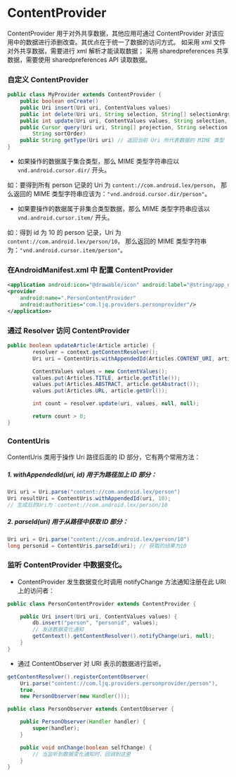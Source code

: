 ContentProvider
===

ContentProvider 用于对外共享数据，其他应用可通过 ContentProvider 对该应用中的数据进行添删改查。其优点在于统一了数据的访问方式。
如采用 xml 文件对外共享数据，需要进行 xml 解析才能读取数据；
采用 sharedpreferences 共享数据，需要使用 sharedpreferences API 读取数据。

### 自定义 ContentProvider

```java
public class MyProvider extends ContentProvider {
    public boolean onCreate()
    public Uri insert(Uri uri, ContentValues values)
    public int delete(Uri uri, String selection, String[] selectionArgs)
    public int update(Uri uri, ContentValues values, String selection, String[] selectionArgs)
    public Cursor query(Uri uri, String[] projection, String selection, String[] selectionArgs,
        String sortOrder)
    public String getType(Uri uri) // 返回当前 Uri 所代表数据的 MIME 类型
}
```


- 如果操作的数据属于集合类型，那么 MIME 类型字符串应以 `vnd.android.cursor.dir/` 开头。

如：要得到所有 person 记录的 Uri 为 `content://com.android.lex/person`，
那么返回的 MIME 类型字符串应该为：`"vnd.android.cursor.dir/person"`。

- 如果要操作的数据属于非集合类型数据，那么 MIME 类型字符串应该以 `vnd.android.cursor.item/` 开头。

如：得到 id 为 10 的 person 记录，Uri 为 `content://com.android.lex/person/10`，
那么返回的 MIME 类型字符串为：`"vnd.android.cursor.item/person"`。

### 在AndroidManifest.xml 中 配置 ContentProvider

```xml
<application android:icon="@drawable/icon" android:label="@string/app_name">
<provider
    android:name=".PersonContentProvider"
    android:authorities="com.ljq.providers.personprovider"/>
</application>
```

### 通过 Resolver 访问 ContentProvider

```java
public boolean updateArticle(Article article) {
        resolver = context.getContentResolver();
        Uri uri = ContentUris.withAppendedId(Articles.CONTENT_URI, article.getId());  

        ContentValues values = new ContentValues();  
        values.put(Articles.TITLE, article.getTitle());  
        values.put(Articles.ABSTRACT, article.getAbstract());  
        values.put(Articles.URL, article.getUrl());  

        int count = resolver.update(uri, values, null, null);  

        return count > 0;  
}
```

### ContentUris

ContentUris 类用于操作 Uri 路径后面的 ID 部分，它有两个常用方法：

##### 1. withAppendedId(uri, id) 用于为路径加上 ID 部分：

```java
Uri uri = Uri.parse("content://com.android.lex/person")
Uri resultUri = ContentUris.withAppendedId(uri, 10);
// 生成后的Uri为：content://com.android.lex/person/10
```

##### 2. parseId(uri) 用于从路径中获取 ID 部分：

```java
Uri uri = Uri.parse("content://com.android.lex/person/10")
long personid = ContentUris.parseId(uri); // 获取的结果为10
```

### 监听 ContentProvider 中数据变化。

- ContentProvider 发生数据变化时调用 notifyChange 方法通知注册在此 URI 上的访问者：

```java
public class PersonContentProvider extends ContentProvider {

    public Uri insert(Uri uri, ContentValues values) {
        db.insert("person", "personid", values);
        // 发送数据变化通知
        getContext().getContentResolver().notifyChange(uri, null);
    }
}
```
- 通过 ContentObserver 对 URI 表示的数据进行监听。

```java
getContentResolver().registerContentObserver(
    Uri.parse("content://com.ljq.providers.personprovider/person"),
    true,
    new PersonObserver(new Handler()));

public class PersonObserver extends ContentObserver {

    public PersonObserver(Handler handler) {
        super(handler);
    }

    public void onChange(boolean selfChange) {
        // 当监听到数据变化通知时，回调到这里
    }
}
```
